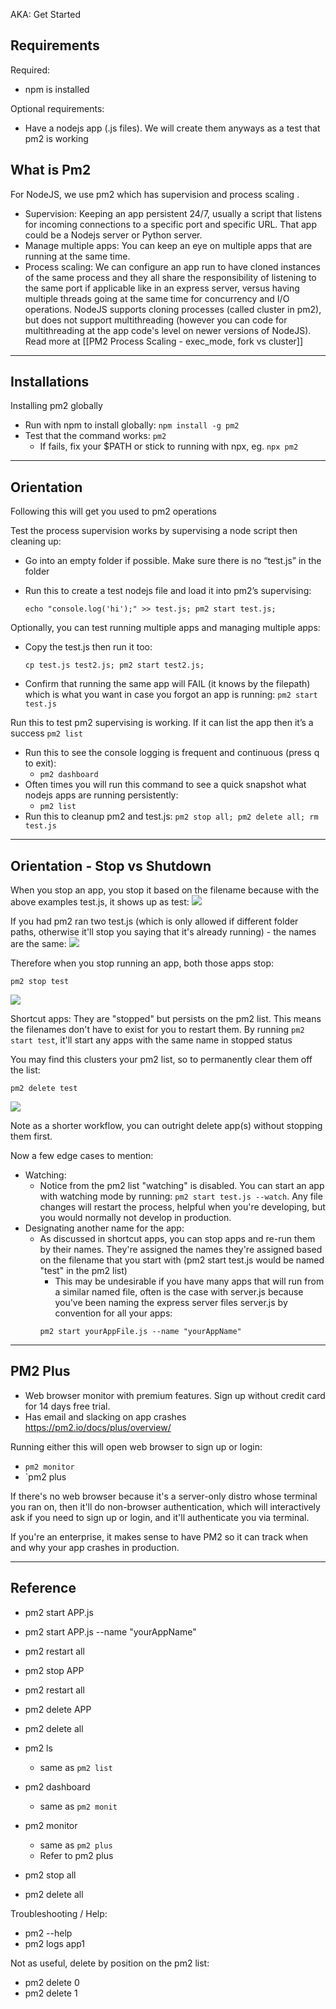 
AKA: Get Started

## Requirements

Required:
- npm is installed

Optional requirements:
- Have a nodejs app (.js files). We will create them anyways as a test that pm2 is working

## What is Pm2

For NodeJS, we use pm2 which has supervision and process scaling .
- Supervision: Keeping an app persistent 24/7, usually a script that listens for incoming connections to a specific port and specific URL. That app could be a Nodejs server or Python server. 
- Manage multiple apps: You can keep an eye on multiple apps that are running at the same time.
- Process scaling: We can configure an app run to have cloned instances of the same process and they all share the responsibility of listening to the same port if applicable like in an express server, versus having multiple threads going at the same time for concurrency and I/O operations. NodeJS supports cloning processes (called cluster in pm2), but does not support multithreading (however you can code for multithreading at the app code's level on newer versions of NodeJS). Read more at [[PM2 Process Scaling - exec_mode, fork vs cluster]]
  

---

## Installations

Installing pm2 globally  
- Run with npm to install globally: `npm install -g pm2`
- Test that the command works: `pm2` 
	- If fails, fix your $PATH or stick to running with npx, eg. `npx pm2`

---


## Orientation

Following this will get you used to pm2 operations

Test the process supervision works by supervising a node script then cleaning up:
- Go into an empty folder if possible. Make sure there is no “test.js” in the folder
- Run this to create a test nodejs file and load it into pm2’s supervising: 

    ```
    echo "console.log('hi');" >> test.js; pm2 start test.js;
    ```

Optionally, you can test running multiple apps and managing multiple apps:
- Copy the test.js then run it too:
	```
	cp test.js test2.js; pm2 start test2.js;
	```
- Confirm that running the same app will FAIL (it knows by the filepath) which is what you want in case you forgot an app is running: `pm2 start test.js`

Run this to test pm2 supervising is working. If it can list the app then it’s a success `pm2 list`
- Run this to see the console logging is frequent and continuous (press q to exit):
	- `pm2 dashboard` 
- Often times you will run this command to see a quick snapshot what nodejs apps are running persistently:
	- `pm2 list`
- Run this to cleanup pm2 and test.js: `pm2 stop all; pm2 delete all; rm test.js`

---

## Orientation - Stop vs Shutdown

When you stop an app, you stop it based on the filename because with the above examples test.js, it shows up as test:
![](xw36DcZ.png)

If you had pm2 ran two test.js (which is only allowed if different folder paths, otherwise it'll stop you saying that it's already running) - the names are the same:
![](CwJf44s.png)

Therefore when you stop running an app, both those apps stop:
```
pm2 stop test
```

![](S74JRnc.png)

Shortcut apps: They are "stopped" but persists on the pm2 list. This means the filenames don't have to exist for you to restart them. By running `pm2 start test`, it'll start any apps with the same name in stopped status

You may find this clusters your pm2 list, so to permanently clear them off the list:
```
pm2 delete test
```
![](8qJHIsy.png)

Note as a shorter workflow, you can outright delete app(s) without stopping them first.

Now a few edge cases to mention:
- Watching:
	- Notice from the pm2 list "watching" is disabled. You can start an app with watching mode by running: `pm2 start test.js --watch`. Any file changes will restart the process, helpful when you're developing, but you would normally not develop in production.
- Designating another name for the app:
	- As discussed in shortcut apps, you can stop apps and re-run them by their names. They're assigned the names they're assigned based on the filename that you start with (pm2 start test.js would be named "test" in the pm2 list)
		- This may be undesirable if you have many apps that will run from a similar named file, often is the case with server.js because you've been naming the express server files server.js by convention for all your apps:
		```
		pm2 start yourAppFile.js --name "yourAppName"
		```

---

## PM2 Plus

- Web browser monitor with premium features. Sign up without credit card for 14 days free trial.
- Has email and slacking on app crashes https://pm2.io/docs/plus/overview/
	
Running either this will open web browser to sign up or login:
- `pm2 monitor`
- `pm2 plus

If there's no web browser because it's a server-only distro whose terminal you ran on, then it'll do non-browser authentication, which will interactively ask if you need to sign up or login, and it'll authenticate you via terminal.

If you're an enterprise, it makes sense to have PM2 so it can track when and why your app crashes in production.

---

## Reference

- pm2 start APP.js
- pm2 start APP.js --name "yourAppName"
- pm2 restart all

- pm2 stop APP
- pm2 restart all
- pm2 delete APP
- pm2 delete all

- pm2 ls
	- same as `pm2 list`
- pm2 dashboard
	- same as `pm2 monit`
- pm2 monitor
	- same as `pm2 plus`
	- Refer to pm2 plus

- pm2 stop all
- pm2 delete all

Troubleshooting / Help:
- pm2 --help
- pm2 logs app1

Not as useful, delete by position on the pm2 list:
- pm2 delete 0  
- pm2 delete 1
